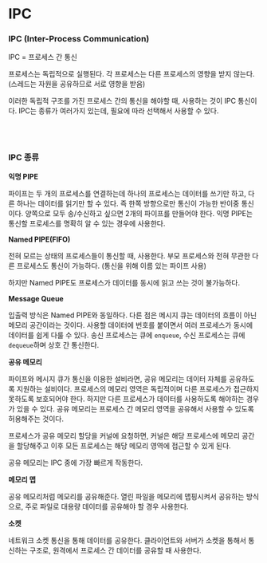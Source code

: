 # IPC

### IPC (Inter-Process Communication)

IPC = 프로세스 간 통신

프로세스는 독립적으로 실행된다. 각 프로세스는 다른 프로세스의 영향을 받지 않는다. (스레드는 자원을 공유하므로 서로 영향을 받음)

이러한 독립적 구조를 가진 프로세스 간의 통신을 해야할 때, 사용하는 것이 IPC 통신이다. IPC는 종류가 여러가지 있는데, 필요에 따라 선택해서 사용할 수 있다.

</br>

</br>

### IPC 종류

**익명 PIPE**

파이프는 두 개의 프로세스를 연결하는데 하나의 프로세스는 데이터를 쓰기만 하고, 다른 하나는 데이터를 읽기만 할 수 있다. 즉 한쪽 방향으로만 통신이 가능한 반이중 통신이다. 양쪽으로 모두 송/수신하고 싶으면 2개의 파이프를 만들어야 한다. 익명 PIPE는 통신할 프로세스를 명확히 알 수 있는 경우에 사용한다.



**Named PIPE(FIFO)**

전혀 모르는 상태의 프로세스들이 통신할 때, 사용한다. 부모 프로세스와 전혀 무관한 다른 프로세스도 통신이 가능하다. (통신을 위해 이름 있는 파이프 사용)

하지만 Named PIPE도 프로세스가 데이터를 동시에 읽고 쓰는 것이 불가능하다.



**Message Queue**

입출력 방식은 Named PIPE와 동일하다. 다른 점은 메시지 큐는 데이터의 흐름이 아닌 메모리 공간이라는 것이다. 사용할 데이터에 번호를 붙이면서 여러 프로세스가 동시에 데이터를 쉽게 다룰 수 있다. 송신 프로세스는 큐에 `enqueue`, 수신 프로세스는 큐에 `dequeue`하며 상호 간 통신한다.



**공유 메모리**

파이프와 메시지 큐가 통신을 이용한 설비라면, 공유 메모리는 데이터 자체를 공유하도록 지원하는 설비이다. 프로세스의 메모리 영역은 독립적이며 다른 프로세스가 접근하지 못하도록 보호되어야 한다. 하지만 다른 프로세스가 데이터를 사용하도록 해야하는 경우가 있을 수 있다. 공유 메모리는 프로세스 간 메모리 영역을 공유해서 사용할 수 있도록 허용해주는 것이다.

프로세스가 공유 메모리 할당을 커널에 요청하면, 커널은 해당 프로세스에 메모리 공간을 할당해주고 이후 모든 프로세스는 해당 메모리 영역에 접근할 수 있게 된다. 

공유 메모리는 IPC 중에 가장 빠르게 작동한다.



**메모리 맵**

공유 메모리처럼 메모리를 공유해준다. 열린 파일을 메모리에 맵핑시켜서 공유하는 방식으로, 주로 파일로 대용량 데이터를 공유해야 할 경우 사용한다.



**소켓**

네트워크 소켓 통신을 통해 데이터를 공유한다. 클라이언트와 서버가 소켓을 통해서 통신하는 구조로, 원격에서 프로세스 간 데이터를 공유할 때 사용한다.